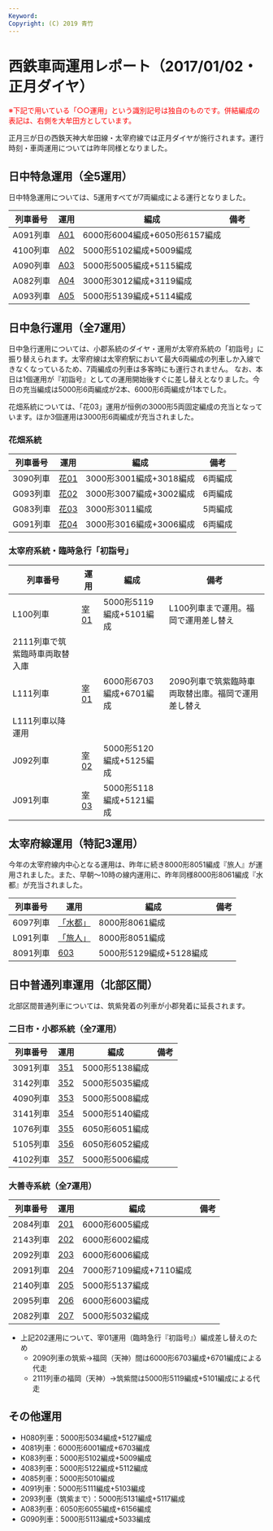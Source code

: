 ```yaml
---
Keyword: 
Copyright: (C) 2019 青竹
---
```


# 西鉄車両運用レポート（2017/01/02・正月ダイヤ）

<span style="color:#FF0000;">※下記で用いている「○○運用」という識別記号は独自のものです。併結編成の表記は、右側を大牟田方としています。</span>

正月三が日の西鉄天神大牟田線・太宰府線では正月ダイヤが施行されます。運行時刻・車両運用については昨年同様となりました。

## 日中特急運用（全5運用）

日中特急運用については、5運用すべてが7両編成による運行となりました。

| 列車番号 | 運用 | 編成 | 備考 |
| --- | --- | --- | --- |
| A091列車 | [A01](https://aotake91.net/railway/nishitetsu/dia/20150928/unyoulist-shogatsu.htm#SA01) | 6000形6004編成+6050形6157編成 |  |
| 4100列車 | [A02](https://aotake91.net/railway/nishitetsu/dia/20150928/unyoulist-shogatsu.htm#SA02) | 5000形5102編成+5009編成 |  |
| A090列車 | [A03](https://aotake91.net/railway/nishitetsu/dia/20150928/unyoulist-shogatsu.htm#SA03) | 5000形5005編成+5115編成 |  |
| A082列車 | [A04](https://aotake91.net/railway/nishitetsu/dia/20150928/unyoulist-shogatsu.htm#SA04) | 3000形3012編成+3119編成 |  |
| A093列車 | [A05](https://aotake91.net/railway/nishitetsu/dia/20150928/unyoulist-shogatsu.htm#SA05) | 5000形5139編成+5114編成 |  |

## 日中急行運用（全7運用）

日中急行運用については、小郡系統のダイヤ・運用が太宰府系統の「初詣号」に振り替えられます。太宰府線は太宰府駅において最大6両編成の列車しか入線できなくなっているため、7両編成の列車は多客時にも運行されません。
なお、本日は1個運用が『初詣号』としての運用開始後すぐに差し替えとなりました。今日の充当編成は5000形6両編成が2本、6000形6両編成が1本でした。

花畑系統については、「花03」運用が恒例の3000形5両固定編成の充当となっています。ほか3個運用は3000形6両編成が充当されました。

### 花畑系統

| 列車番号 | 運用 | 編成 | 備考 |
| --- | --- | --- | --- |
| 3090列車 | [花01](https://aotake91.net/railway/nishitetsu/dia/20150928/unyoulist-shogatsu.htm#SG01) | 3000形3001編成+3018編成 | 6両編成 |
| G093列車 | [花02](https://aotake91.net/railway/nishitetsu/dia/20150928/unyoulist-shogatsu.htm#SG02) | 3000形3007編成+3002編成 | 6両編成 |
| G083列車 | [花03](https://aotake91.net/railway/nishitetsu/dia/20150928/unyoulist-shogatsu.htm#SG03) | 3000形3011編成 | 5両編成 |
| G091列車 | [花04](https://aotake91.net/railway/nishitetsu/dia/20150928/unyoulist-shogatsu.htm#SG04) | 3000形3016編成+3006編成 | 6両編成 |

### 太宰府系統・臨時急行「初詣号」

| 列車番号 | 運用 | 編成 | 備考 |
| --- | --- | --- | --- |
| L100列車 | [宰01](https://aotake91.net/railway/nishitetsu/dia/20150928/unyoulist-shogatsu.htm#SL01) | 5000形5119編成+5101編成 | L100列車まで運用。福岡で運用差し替え
2111列車で筑紫臨時車両取替入庫 |
| L111列車 | [宰01](https://aotake91.net/railway/nishitetsu/dia/20150928/unyoulist-shogatsu.htm#SL01) | 6000形6703編成+6701編成 | 2090列車で筑紫臨時車両取替出庫。福岡で運用差し替え
L111列車以降運用 |
| J092列車 | [宰02](https://aotake91.net/railway/nishitetsu/dia/20150928/unyoulist-shogatsu.htm#SL02) | 5000形5120編成+5125編成 |  |
| J091列車 | [宰03](https://aotake91.net/railway/nishitetsu/dia/20150928/unyoulist-shogatsu.htm#SL03) | 5000形5118編成+5121編成 |  |

## 太宰府線運用（特記3運用）

今年の太宰府線内中心となる運用は、昨年に続き8000形8051編成『旅人』が運用されました。また、早朝～10時の線内運用に、昨年同様8000形8061編成『水都』が充当されました。

| 列車番号 | 運用 | 編成 | 備考 |
| --- | --- | --- | --- |
| 6097列車 | [「水都」](https://aotake91.net/railway/nishitetsu/dia/20150404/unyoulist-shogatsu.htm#S601) | 8000形8061編成 |  |
| L091列車 | [「旅人」](https://aotake91.net/railway/nishitetsu/dia/20150404/unyoulist-shogatsu.htm#S602) | 8000形8051編成 |  |
| 8091列車 | [603](https://aotake91.net/railway/nishitetsu/dia/20150404/unyoulist-shogatsu.htm#S603) | 5000形5129編成+5128編成 |  |

## 日中普通列車運用（北部区間）

北部区間普通列車については、筑紫発着の列車が小郡発着に延長されます。

### 二日市・小郡系統（全7運用）

| 列車番号 | 運用 | 編成 | 備考 |
| --- | --- | --- | --- |
| 3091列車 | [351](https://aotake91.net/railway/nishitetsu/dia/20150404/unyoulist-shogatsu.htm#S351) | 5000形5138編成 |  |
| 3142列車 | [352](https://aotake91.net/railway/nishitetsu/dia/20150404/unyoulist-shogatsu.htm#S352) | 5000形5035編成 |  |
| 4090列車 | [353](https://aotake91.net/railway/nishitetsu/dia/20150404/unyoulist-shogatsu.htm#S353) | 5000形5008編成 |  |
| 3141列車 | [354](https://aotake91.net/railway/nishitetsu/dia/20150404/unyoulist-shogatsu.htm#S354) | 5000形5140編成 |  |
| 1076列車 | [355](https://aotake91.net/railway/nishitetsu/dia/20150404/unyoulist-shogatsu.htm#S355) | 6050形6051編成 |  |
| 5105列車 | [356](https://aotake91.net/railway/nishitetsu/dia/20150404/unyoulist-shogatsu.htm#S356) | 6050形6052編成 |  |
| 4102列車 | [357](https://aotake91.net/railway/nishitetsu/dia/20150404/unyoulist-shogatsu.htm#S357) | 5000形5006編成 |  |

### 大善寺系統（全7運用）

| 列車番号 | 運用 | 編成 | 備考 |
| --- | --- | --- | --- |
| 2084列車 | [201](https://aotake91.net/railway/nishitetsu/dia/20150404/unyoulist-shogatsu.htm#S201) | 6000形6005編成 |  |
| 2143列車 | [202](https://aotake91.net/railway/nishitetsu/dia/20150404/unyoulist-shogatsu.htm#S202) | 6000形6002編成 |  |
| 2092列車 | [203](https://aotake91.net/railway/nishitetsu/dia/20150404/unyoulist-shogatsu.htm#S203) | 6000形6006編成 |  |
| 2091列車 | [204](https://aotake91.net/railway/nishitetsu/dia/20150404/unyoulist-shogatsu.htm#S204) | 7000形7109編成+7110編成 |  |
| 2140列車 | [205](https://aotake91.net/railway/nishitetsu/dia/20150404/unyoulist-shogatsu.htm#S205) | 5000形5137編成 |  |
| 2095列車 | [206](https://aotake91.net/railway/nishitetsu/dia/20150404/unyoulist-shogatsu.htm#S206) | 6000形6003編成 |  |
| 2082列車 | [207](https://aotake91.net/railway/nishitetsu/dia/20150404/unyoulist-shogatsu.htm#S207) | 5000形5032編成 |  |

* 上記202運用について、宰01運用（臨時急行『初詣号』）編成差し替えのため
    * 2090列車の筑紫→福岡（天神）間は6000形6703編成+6701編成による代走
    * 2111列車の福岡（天神）→筑紫間は5000形5119編成+5101編成による代走

## その他運用

* H080列車：5000形5034編成+5127編成
* 4081列車：6000形6001編成+6703編成
* K083列車：5000形5102編成+5009編成
* 4083列車：5000形5122編成+5112編成
* 4085列車：5000形5010編成
* 4091列車：5000形5111編成+5103編成
* 2093列車（筑紫まで）：5000形5131編成+5117編成
* A083列車：6050形6055編成+6156編成
* G090列車：5000形5113編成+5033編成

